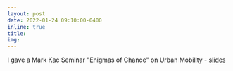 ```yaml
---
layout: post
date: 2022-01-24 09:10:00-0400
inline: true
title:
img:
---
```


I gave a Mark Kac Seminar "Enigmas of Chance" on Urban Mobility -  [slides](/./assets/img/wfais.pdf) 
